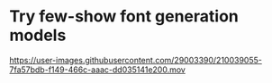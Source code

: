 # Try few-show font generation models

https://user-images.githubusercontent.com/29003390/210039055-7fa57bdb-f149-466c-aaac-dd035141e200.mov

